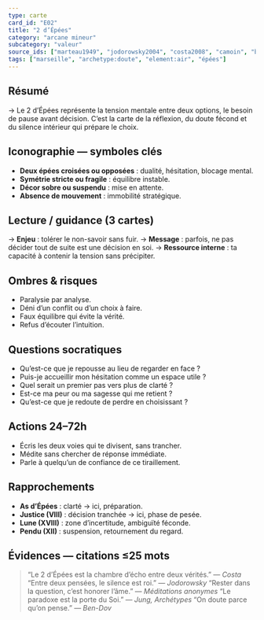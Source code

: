 ```yaml
---
type: carte
card_id: "E02"
title: "2 d’Épées"
category: "arcane mineur"
subcategory: "valeur"
source_ids: ["marteau1949", "jodorowsky2004", "costa2008", "camoin", "bendov2011", "delcamp", "nadolny2018", "jung", "meditations_anonymes", "nichols"]
tags: ["marseille", "archetype:doute", "element:air", "épées"]
---
```


## Résumé
→ Le 2 d’Épées représente la tension mentale entre deux options, le besoin de pause avant décision. C’est la carte de la réflexion, du doute fécond et du silence intérieur qui prépare le choix.

## Iconographie — symboles clés
- **Deux épées croisées ou opposées** : dualité, hésitation, blocage mental.
- **Symétrie stricte ou fragile** : équilibre instable.
- **Décor sobre ou suspendu** : mise en attente.
- **Absence de mouvement** : immobilité stratégique.

## Lecture / guidance (3 cartes)
→ **Enjeu** : tolérer le non-savoir sans fuir.
→ **Message** : parfois, ne pas décider tout de suite est une décision en soi.
→ **Ressource interne** : ta capacité à contenir la tension sans précipiter.

## Ombres & risques
- Paralysie par analyse.
- Déni d’un conflit ou d’un choix à faire.
- Faux équilibre qui évite la vérité.
- Refus d’écouter l’intuition.

## Questions socratiques
- Qu’est-ce que je repousse au lieu de regarder en face ?
- Puis-je accueillir mon hésitation comme un espace utile ?
- Quel serait un premier pas vers plus de clarté ?
- Est-ce ma peur ou ma sagesse qui me retient ?
- Qu’est-ce que je redoute de perdre en choisissant ?

## Actions 24–72h
- Écris les deux voies qui te divisent, sans trancher.
- Médite sans chercher de réponse immédiate.
- Parle à quelqu’un de confiance de ce tiraillement.

## Rapprochements
- **As d’Épées** : clarté → ici, préparation.
- **Justice (VIII)** : décision tranchée → ici, phase de pesée.
- **Lune (XVIII)** : zone d’incertitude, ambiguïté féconde.
- **Pendu (XII)** : suspension, retournement du regard.

## Évidences — citations ≤25 mots
> “Le 2 d’Épées est la chambre d’écho entre deux vérités.” — *Costa*
> “Entre deux pensées, le silence est roi.” — *Jodorowsky*
> “Rester dans la question, c’est honorer l’âme.” — *Méditations anonymes*
> “Le paradoxe est la porte du Soi.” — *Jung, Archétypes*
> “On doute parce qu’on pense.” — *Ben-Dov*
